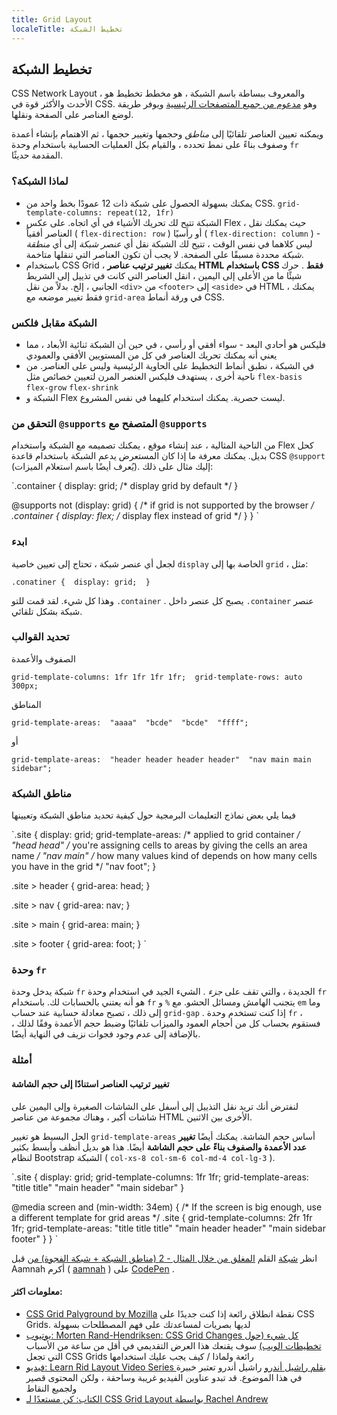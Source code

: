 ```yaml
---
title: Grid Layout
localeTitle: تخطيط الشبكة
---
```

## تخطيط الشبكة

CSS Network Layout ، والمعروف ببساطة باسم الشبكة ، هو مخطط تخطيط هو الأحدث والأكثر قوة في CSS. وهو [مدعوم من جميع المتصفحات الرئيسية](https://caniuse.com/#feat=css-grid) ويوفر طريقة لوضع العناصر على الصفحة ونقلها.

ويمكنه تعيين العناصر تلقائيًا إلى _مناطق_ وحجمها وتغيير حجمها ، ثم الاهتمام بإنشاء أعمدة وصفوف بناءً على نمط تحدده ، والقيام بكل العمليات الحسابية باستخدام وحدة `fr` المقدمة حديثًا.

### لماذا الشبكة؟

*   يمكنك بسهولة الحصول على شبكة ذات 12 عمودًا بخط واحد من CSS. `grid-template-columns: repeat(12, 1fr)`
*   الشبكة تتيح لك تحريك الأشياء في أي اتجاه. على عكس Flex ، حيث يمكنك نقل العناصر أفقياً ( `flex-direction: row` ) أو رأسيًا ( `flex-direction: column` ) - ليس كلاهما في نفس الوقت ، تتيح لك الشبكة نقل أي _عنصر شبكة_ إلى أي _منطقة شبكة_ محددة مسبقًا على الصفحة. لا يجب أن تكون العناصر التي تنقلها متاخمة.
*   باستخدام CSS Grid ، يمكنك **تغيير ترتيب عناصر HTML باستخدام CSS فقط** . حرك شيئًا ما من الأعلى إلى اليمين ، انقل العناصر التي كانت في تذييل إلى الشريط الجانبي ، إلخ. بدلاً من نقل `<div>` من `<footer>` إلى `<aside>` في HTML ، يمكنك فقط تغيير موضعه مع `grid-area` في ورقة أنماط CSS.

### الشبكة مقابل فلكس

*   فليكس هو أحادي البعد - سواء أفقي أو رأسي ، في حين أن الشبكة ثنائية الأبعاد ، مما يعني أنه يمكنك تحريك العناصر في كل من المستويين الأفقي والعمودي
*   في الشبكة ، نطبق أنماط التخطيط على الحاوية الرئيسية وليس على العناصر. من ناحية أخرى ، يستهدف فليكس العنصر المرن لتعيين خصائص مثل `flex-basis` `flex-grow` `flex-shrink`
*   الشبكة و Flex ليست حصرية. يمكنك استخدام كليهما في نفس المشروع.

### التحقق من `@supports` المتصفح مع `@supports`

من الناحية المثالية ، عند إنشاء موقع ، يمكنك تصميمه مع الشبكة واستخدام Flex كحل بديل. يمكنك معرفة ما إذا كان المستعرض يدعم الشبكة باستخدام قاعدة CSS `@support` (يُعرف أيضًا باسم استعلام الميزات). إليك مثال على ذلك:

 `.container { 
  display: grid; /* display grid by default */ 
 } 
 
 @supports not (display: grid) { /* if grid is not supported by the browser */ 
  .container { 
    display: flex; /* display flex instead of grid */ 
  } 
 } 
` 

### ابدء

لجعل أي عنصر شبكة ، تحتاج إلى تعيين خاصية `display` الخاصة بها إلى `grid` ، مثل:

 `.conatiner { 
  display: grid; 
 } 
` 

وهذا كل شيء. لقد قمت للتو `.container` . يصبح كل عنصر داخل `.container` عنصر شبكة بشكل تلقائي.

### تحديد القوالب

الصفوف والأعمدة

 `grid-template-columns: 1fr 1fr 1fr 1fr; 
 grid-template-rows: auto 300px; 
` 

المناطق

 `grid-template-areas: 
  "aaaa" 
  "bcde" 
  "bcde" 
  "ffff"; 
` 

أو

 `grid-template-areas: 
  "header header header header" 
  "nav main main sidebar"; 
` 

### مناطق الشبكة

فيما يلي بعض نماذج التعليمات البرمجية حول كيفية تحديد مناطق الشبكة وتعيينها

 `.site { 
  display: grid; 
  grid-template-areas: /* applied to grid container */ 
    "head head" /* you're assigning cells to areas by giving the cells an area name */ 
    "nav  main" /* how many values kind of depends on how many cells you have in the grid */ 
    "nav  foot"; 
 } 
 
 .site > header { 
  grid-area: head; 
 } 
 
 .site > nav { 
  grid-area: nav; 
 } 
 
 .site > main { 
    grid-area: main; 
 } 
 
 .site > footer { 
    grid-area: foot; 
 } 
` 

### وحدة `fr`

شبكة يدخل وحدة `fr` الجديدة ، والتي تقف على _جزء_ . الشيء الجيد في استخدام وحدة `fr` هو أنه يعتني بالحسابات لك. باستخدام `fr` يتجنب الهامش ومسائل الحشو. مع `%` و `em` وما إلى ذلك ، تصبح معادلة حسابية عند حساب `grid-gap` . إذا كنت تستخدم وحدة `fr` ، فستقوم بحساب كل من أحجام العمود والميزاب تلقائيًا وضبط حجم الأعمدة وفقًا لذلك ، بالإضافة إلى عدم وجود فجوات نزيف في النهاية أيضًا.

### أمثلة

#### تغيير ترتيب العناصر استنادًا إلى حجم الشاشة

لنفترض أنك تريد نقل التذييل إلى أسفل على الشاشات الصغيرة وإلى اليمين على شاشات أكبر ، وهناك مجموعة من عناصر HTML الأخرى بين الاثنين.

الحل البسيط هو تغيير `grid-template-areas` أساس حجم الشاشة. يمكنك أيضًا **تغيير عدد الأعمدة والصفوف بناءً على حجم الشاشة** أيضًا. هذا هو بديل أنظف وأبسط بكثير لنظام Bootstrap الشبكة ( `col-xs-8 col-sm-6 col-md-4 col-lg-3` ).

 `.site { 
  display: grid; 
  grid-template-columns: 1fr 1fr; 
  grid-template-areas: 
    "title title" 
    "main header" 
    "main sidebar" 
 } 
 
 @media screen and (min-width: 34em) { /* If the screen is big enough, use a different template for grid areas */ 
  .site { 
    grid-template-columns: 2fr 1fr 1fr; 
    grid-template-areas: 
      "title title title" 
      "main header header" 
      "main sidebar footer" 
  } 
 } 
` 

انظر [شبكة](https://codepen.io/aamnah/pen/RLVVoE/) القلم [المغلق من خلال المثال - 2 (مناطق الشبكة + شبكة الفجوة) من](https://codepen.io/aamnah/pen/RLVVoE/) قبل Aamnah أكرم ( [aamnah](https://codepen.io/aamnah) ) على [CodePen](https://codepen.io) .

#### معلومات اكثر:

*   [CSS Grid Palyground by Mozilla](https://mozilladevelopers.github.io/playground/) نقطة انطلاق رائعة إذا كنت جديدًا على CSS Grids. لديها بصريات لمساعدتك على فهم المصطلحات بسهولة
*   [يوتيوب: Morten Rand-Hendriksen: CSS Grid Changes كل شيء (حول تخطيطات الويب)](https://www.youtube.com/watch?v=txZq7Laz7_4) سوف يقنعك هذا العرض التقديمي في أقل من ساعة من الأسباب التي تجعل CSS Grids رائعة ولماذا / كيف يجب عليك استخدامها
*   [فيديو: Learn Rid Layout Video Series بقلم راشيل أندرو](https://gridbyexample.com/video/) راشيل أندرو تعتبر خبيرة في هذا الموضوع. قد تبدو عناوين الفيديو غريبة وساحقة ، ولكن المحتوى قصير ولجميع النقاط
*   [الكتاب: كن مستعدًا لـ CSS Grid Layout بواسطة Rachel Andrew](https://abookapart.com/products/get-ready-for-css-grid-layout)